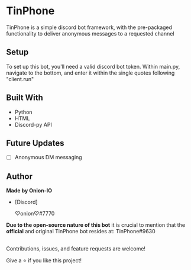 <h1 align="center"><project-name></h1>

<p align="center"><project-description></p>

# TinPhone
TinPhone is a simple discord bot framework, with the pre-packaged functionality to deliver anonymous messages to a requested channel

## Setup

To set up this bot, you'll need a valid discord bot token. Within main.py, navigate to the bottom, and enter it within the single quotes following "client.run"

## Built With

- Python
- HTML
- Discord-py API

## Future Updates

- [ ] Anonymous DM messaging

## Author

**Made by Onion-IO**

- [Discord] <p>&#x2661;onion&#x2661;#7770<p>

**Due to the open-source nature of this bot** it is crucial to mention that the **official** and original TinPhone bot resides at: TinPhone#9630

##

Contributions, issues, and feature requests are welcome!

Give a ⭐️ if you like this project!